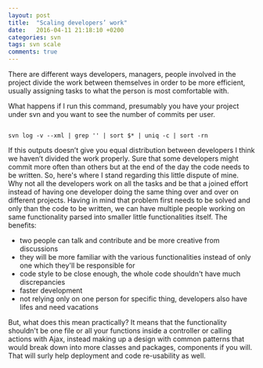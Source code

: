 ```yaml
---
layout: post
title:  "Scaling developers’ work"
date:   2016-04-11 21:18:10 +0200
categories: svn
tags: svn scale
comments: true
---
```


There are different ways developers, managers, people involved in the project divide the work between themselves in order to be more efficient, usually assigning tasks to what the person is most comfortable with. 

What happens if I run this command, presumably you have your project under svn and you want to see the number of commits per user. 

<code>
svn log -v --xml | grep '<author.*/author>' | sort $* | uniq -c | sort -rn 
</code>

If this outputs doesn’t give you equal distribution between developers I think we haven’t divided the work properly. Sure that some developers might commit more often than others but at the end of the day the code needs to be written.
So, here's where I stand regarding this little dispute of mine. Why not all the developers work on all the tasks and be that a joined effort instead of having one developer doing the same thing over and over on different projects. Having in mind that problem first needs to be solved and only than the code to be written, we can have multiple people working on same functionality parsed into smaller little functionalities itself. The benefits: 

- two people can talk and contribute and be more creative from discussions
- they will be more familiar with the various functionalities instead of only one which they'll be responsible for
- code style to be close enough, the whole code shouldn't have much discrepancies 
- faster development
- not relying only on one person for specific thing, developers also have lifes and need vacations

But, what does this mean practically? It means that the functionality shouldn't be one file or all your functions inside a controller or calling actions with Ajax, instead making up a design with common patterns that would break down into more classes and packages, components if you will. That will surly help deployment and code re-usability as well.
